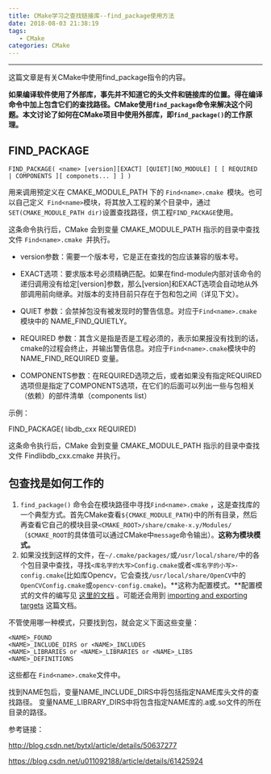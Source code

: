 ```yaml
---
title: CMake学习之查找链接库--find_package使用方法
date: 2018-08-03 21:38:19
tags:
   - CMake
categories: CMake
---
```


------

这篇文章是有关CMake中使用find_package指令的内容。

<!--more--->

**如果编译软件使用了外部库，事先并不知道它的头文件和链接库的位置。得在编译命令中加上包含它们的查找路径。CMake使用`find_package`命令来解决这个问题。本文讨论了如何在CMake项目中使用外部库，即`find_package()`的工作原理。**

## FIND_PACKAGE

`FIND_PACKAGE( <name> [version][EXACT] [QUIET][NO_MODULE] [ [ REQUIRED | COMPONENTS ][ componets... ] ] )`

用来调用预定义在 CMAKE_MODULE_PATH 下的 `Find<name>.cmake `模块。也可以自己定义` Find<name>`模块，将其放入工程的某个目录中，通过` SET(CMAKE_MODULE_PATH dir)`设置查找路径，供工程`FIND_PACKAGE`使用。

这条命令执行后，CMake 会到变量 CMAKE_MODULE_PATH 指示的目录中查找文件 `Find<name>.cmake `并执行。

- version参数：需要一个版本号，它是正在查找的包应该兼容的版本号。
- EXACT选项：要求版本号必须精确匹配。如果在find-module内部对该命令的递归调用没有给定[version]参数，那么[version]和EXACT选项会自动地从外部调用前向继承。对版本的支持目前只存在于包和包之间（详见下文）。

- QUIET 参数：会禁掉包没有被发现时的警告信息。对应于`Find<name>.cmake`模块中的 NAME_FIND_QUIETLY。
- REQUIRED 参数：其含义是指是否是工程必须的，表示如果报没有找到的话，cmake的过程会终止，并输出警告信息。对应于`Find<name>.cmake`模块中的 NAME_FIND_REQUIRED 变量。
- COMPONENTS参数：在REQUIRED选项之后，或者如果没有指定REQUIRED选项但是指定了COMPONENTS选项，在它们的后面可以列出一些与包相关（依赖）的部件清单（components list）

示例：

FIND_PACKAGE( libdb_cxx REQUIRED)

这条命令执行后，CMake 会到变量 CMAKE_MODULE_PATH 指示的目录中查找文件 Findlibdb_cxx.cmake 并执行。

## 包查找是如何工作的

1. `find_package()` 命令会在模块路径中寻找`Find<name>.cmake` ，这是查找库的一个典型方式。首先CMake查看`${CMAKE_MODULE_PATH}`中的所有目录，然后再查看它自己的模块目录`<CMAKE_ROOT>/share/cmake-x.y/Modules/`（`$CMAKE_ROOT`的具体值可以通过CMake中`message`命令输出）。**这称为模块模式。**
2. 如果没找到这样的文件，在`~/.cmake/packages/`或`/usr/local/share/`中的各个包目录中查找，寻找`<库名字的大写>Config.cmake`或者`<库名字的小写>-config.cmake`(比如库Opencv，它会查找`/usr/local/share/OpenCV`中的`OpenCVConfig.cmake`或`opencv-config.cmake`)。**这称为配置模式。**配置模式的文件的编写见 [这里的文档](http://vtk.org/Wiki/CMake/Tutorials/How_to_create_a_ProjectConfig.cmake_file) 。可能还会用到 [importing and exporting targets](http://vtk.org/Wiki/CMake/Tutorials/Exporting_and_Importing_Targets) 这篇文档。


不管使用哪一种模式，只要找到包，就会定义下面这些变量：

~~~
<NAME>_FOUND
<NAME>_INCLUDE_DIRS or <NAME>_INCLUDES
<NAME>_LIBRARIES or <NAME>_LIBRARIES or <NAME>_LIBS
<NAME>_DEFINITIONS
~~~

这些都在 `Find<name>.cmake`文件中。

找到NAME包后，变量NAME_INCLUDE_DIRS中将包括指定NAME库头文件的查找路径。
变量NAME_LIBRARY_DIRS中将包含指定NAME库的.a或.so文件的所在目录的路径。

参考链接：

http://blog.csdn.net/bytxl/article/details/50637277

https://blog.csdn.net/u011092188/article/details/61425924